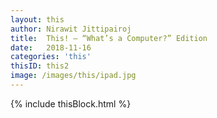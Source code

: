 ```yaml
---
layout: this
author: Nirawit Jittipairoj
title:  This! – “What’s a Computer?” Edition
date:   2018-11-16
categories: 'this'	
thisID: this2
image: /images/this/ipad.jpg
---
```


{% include thisBlock.html %}

